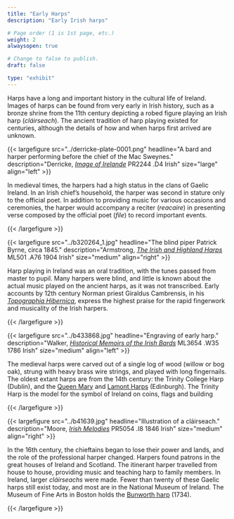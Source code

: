 ```yaml
---
title: "Early Harps"
description: "Early Irish harps"

# Page order (1 is 1st page, etc.)
weight: 2
alwaysopen: true

# Change to false to publish.
draft: false

type: "exhibit"
---
```

Harps have a long and important history in the cultural life of Ireland. Images of harps can be found from very early in Irish history, such as a bronze shrine from the 11th century depicting a robed figure playing an Irish harp (*cláirseach*). The ancient tradition of harp playing existed for centuries, although the details of how and when harps first arrived are unknown.

{{< largefigure src="../derricke-plate-0001.png" headline="A bard and harper performing before the chief of the Mac Sweynes." description="Derricke, *[Image of Irelande](https://bc-primo.hosted.exlibrisgroup.com/primo-explore/fulldisplay?docid=ALMA-BC21372985250001021&context=L&vid=bclib_new&search_scope=bcl&tab=bcl_only&lang=en_US)* PR2244 .D4 Irish" size="large" align="left" >}}

In medieval times, the harpers had a high status in the clans of Gaelic Ireland. In an Irish chief’s household, the harper was second in stature only to the official poet. In addition to providing music for various occasions and ceremonies, the harper would accompany a reciter (*reacaire*) in presenting verse composed by the official poet (*file*) to record important events.


{{< /largefigure >}}


{{< largefigure src="../b320264_1.jpg" headline="The blind piper Patrick Byrne, circa 1845." description="Armstrong, *[The Irish and Highland Harps](https://bc-primo.hosted.exlibrisgroup.com/primo-explore/fulldisplay?docid=ALMA-BC21321589680001021&context=L&vid=bclib_new&search_scope=bcl&tab=bcl_only&lang=en_US)* ML501 .A76 1904 Irish" size="medium" align="right" >}}

Harp playing in Ireland was an oral tradition, with the tunes passed from master to pupil. Many harpers were blind, and little is known about the actual music played on the ancient harps, as it was not transcribed.  Early accounts by 12th century Norman priest Giraldus Cambrensis, in his *[Topographia Hibernica](https://bc-primo.hosted.exlibrisgroup.com/primo-explore/fulldisplay?docid=ALMA-BC21312690460001021&context=L&vid=bclib_new&search_scope=bcl&tab=bcl_only&lang=en_US)*, express the highest praise for the rapid fingerwork and musicality of the Irish harpers.  

{{< /largefigure >}}

{{< largefigure src="../b433868.jpg" headline="Engraving of early harp." description="Walker, *[Historical Memoirs of the Irish Bards](https://bc-primo.hosted.exlibrisgroup.com/primo-explore/fulldisplay?docid=ALMA-BC21366766910001021&context=L&vid=bclib_new&search_scope=bcl&tab=bcl_only&lang=en_US)* ML3654 .W35 1786 Irish" size="medium" align="left" >}}

The medieval harps were carved out of a single log of wood (willow or bog oak), strung with heavy brass wire strings, and played with long fingernails. The oldest extant harps are from the 14th century: the Trinity College Harp (Dublin), and the [Queen Mary](https://www.nms.ac.uk/explore-our-collections/stories/scottish-history-and-archaeology/mary-queen-of-scots/mary-queen-of-scots/queen-mary-harp/) and [Lamont Harps](https://nms.scran.ac.uk/database/record.php?usi=000-190-001-134-C) (Edinburgh). The Trinity Harp is the model for the symbol of Ireland on coins, flags and building

{{< /largefigure >}}



{{< largefigure src="../b41639.jpg" headline="Illustration of a cláirseach." description="Moore, *[Irish Melodies](https://bc-primo.hosted.exlibrisgroup.com/primo-explore/fulldisplay?docid=ALMA-BC21327961130001021&context=L&vid=bclib_new&search_scope=bcl&tab=bcl_only&lang=en_US)* PR5054 .I8 1846 Irish" size="medium" align="right" >}}

In the 16th century, the chieftains began to lose their power and lands, and the role of the professional harper changed. Harpers found patrons in the great houses of Ireland and Scotland. The itinerant harper travelled from house to house, providing music and teaching harp to family members. In Ireland, larger *cláirseachs* were made. Fewer than twenty of these Gaelic harps still exist today, and most are in the National Museum of Ireland. The Museum of Fine Arts in Boston holds the [Bunworth harp](https://www.mfa.org/collections/object/harp-cl%C3%A1irseach-50327) (1734).

{{< /largefigure >}}
